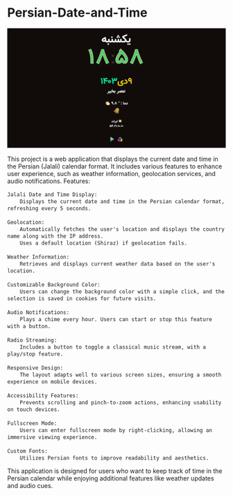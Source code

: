 # Persian-Date-and-Time

![Screenshot](screenshot.jpg)

This project is a web application that displays the current date and time in the Persian (Jalali) calendar format. It includes various features to enhance user experience, such as weather information, geolocation services, and audio notifications.
Features:

    Jalali Date and Time Display:
        Displays the current date and time in the Persian calendar format, refreshing every 5 seconds.

    Geolocation:
        Automatically fetches the user's location and displays the country name along with the IP address.
        Uses a default location (Shiraz) if geolocation fails.

    Weather Information:
        Retrieves and displays current weather data based on the user's location.

    Customizable Background Color:
        Users can change the background color with a simple click, and the selection is saved in cookies for future visits.

    Audio Notifications:
        Plays a chime every hour. Users can start or stop this feature with a button.

    Radio Streaming:
        Includes a button to toggle a classical music stream, with a play/stop feature.

    Responsive Design:
        The layout adapts well to various screen sizes, ensuring a smooth experience on mobile devices.

    Accessibility Features:
        Prevents scrolling and pinch-to-zoom actions, enhancing usability on touch devices.

    Fullscreen Mode:
        Users can enter fullscreen mode by right-clicking, allowing an immersive viewing experience.

    Custom Fonts:
        Utilizes Persian fonts to improve readability and aesthetics.

This application is designed for users who want to keep track of time in the Persian calendar while enjoying additional features like weather updates and audio cues.
